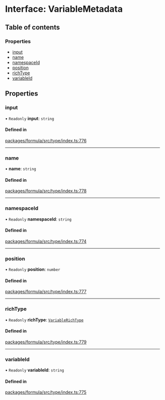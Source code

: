 # Interface: VariableMetadata

## Table of contents

### Properties

- [input](VariableMetadata.md#input)
- [name](VariableMetadata.md#name)
- [namespaceId](VariableMetadata.md#namespaceid)
- [position](VariableMetadata.md#position)
- [richType](VariableMetadata.md#richtype)
- [variableId](VariableMetadata.md#variableid)

## Properties

### <a id="input" name="input"></a> input

• `Readonly` **input**: `string`

#### Defined in

[packages/formula/src/type/index.ts:776](https://github.com/mashcard/mashcard/blob/main/packages/formula/src/type/index.ts#L776)

---

### <a id="name" name="name"></a> name

• **name**: `string`

#### Defined in

[packages/formula/src/type/index.ts:778](https://github.com/mashcard/mashcard/blob/main/packages/formula/src/type/index.ts#L778)

---

### <a id="namespaceid" name="namespaceid"></a> namespaceId

• `Readonly` **namespaceId**: `string`

#### Defined in

[packages/formula/src/type/index.ts:774](https://github.com/mashcard/mashcard/blob/main/packages/formula/src/type/index.ts#L774)

---

### <a id="position" name="position"></a> position

• `Readonly` **position**: `number`

#### Defined in

[packages/formula/src/type/index.ts:777](https://github.com/mashcard/mashcard/blob/main/packages/formula/src/type/index.ts#L777)

---

### <a id="richtype" name="richtype"></a> richType

• `Readonly` **richType**: [`VariableRichType`](../README.md#variablerichtype)

#### Defined in

[packages/formula/src/type/index.ts:779](https://github.com/mashcard/mashcard/blob/main/packages/formula/src/type/index.ts#L779)

---

### <a id="variableid" name="variableid"></a> variableId

• `Readonly` **variableId**: `string`

#### Defined in

[packages/formula/src/type/index.ts:775](https://github.com/mashcard/mashcard/blob/main/packages/formula/src/type/index.ts#L775)
